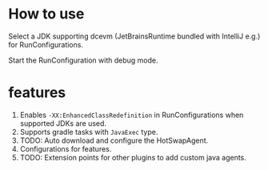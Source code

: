 <!-- Plugin description -->

# How to use

Select a JDK supporting dcevm (JetBrainsRuntime bundled with IntelliJ e.g.) for RunConfigurations.

Start the RunConfiguration with debug mode.

# features

1. Enables `-XX:EnhancedClassRedefinition` in RunConfigurations when supported JDKs are used.
2. Supports gradle tasks with `JavaExec` type.
3. TODO: Auto download and configure the HotSwapAgent.
4. Configurations for features.
5. TODO: Extension points for other plugins to add custom java agents.
<!-- Plugin description end -->
